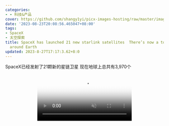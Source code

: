 ```yaml
---
categories:
- - 科技&产品
cover: https://github.com/shangy1yi/picx-images-hosting/raw/master/image.7ftm13ki7ak0.webp
date: '2023-08-23T20:08:56.465047+08:00'
tags:
- SpaceX
- 太空探索
title: SpaceX has launched 21 new starlink satellites  There’s now a total of 3,970
  around Earth
updated: 2023-8-27T17:17:3.62+8:0
---
```

SpaceX已经发射了21颗新的星链卫星
现在地球上总共有3,970个

<center>

<a href="https://thumbsnap.com/78rFDY4d" title="Image Hosted by ThumbSnap"><video poster="https://thumbsnap.com/i/78rFDY4d.jpg" loop muted autoplay playsinline><source src="https://thumbsnap.com/i/78rFDY4d.mp4" type="video/mp4"></video></a>
